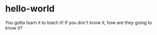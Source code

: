 # hello-world
You gotta learn it to teach it!
If you don't know it, how are they going to know it? 
